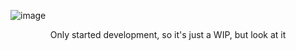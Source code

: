![image](https://github.com/user-attachments/assets/3430389a-6966-4061-9566-6bd53ad72ea1)</br>
<div align=center>Only started development, so it's just a WIP, but look at it</div>
